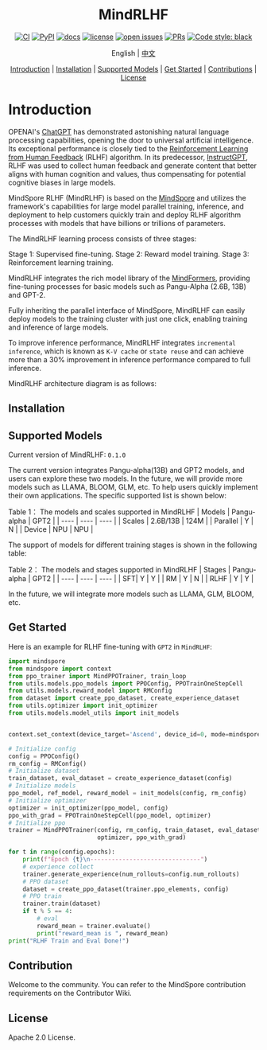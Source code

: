 <div align="center">

# MindRLHF

[![CI](https://github.com/mindspore-lab/mindcv/actions/workflows/ci.yml/badge.svg)](https://github.com/mindspore-lab/mindcv/actions/workflows/ci.yml)
[![PyPI](https://img.shields.io/pypi/pyversions/mindcv)](https://pypi.org/project/mindcv)
[![docs](https://img.shields.io/badge/docs-latest-blue)](https://mindcv.readthedocs.io/en/latest)
[![license](https://img.shields.io/github/license/mindspore-lab/mindcv.svg)](https://github.com/mindspore-lab/mindcv/blob/main/LICENSE.md)
[![open issues](https://img.shields.io/github/issues/mindspore-lab/mindcv)](https://github.com/mindspore-lab/mindrlhf/issues)
[![PRs](https://img.shields.io/badge/PRs-welcome-pink.svg)](https://github.com/mindspore-lab/mindrlhf/pulls)
[![Code style: black](https://img.shields.io/badge/code%20style-black-000000.svg)](https://github.com/psf/black)

English | [中文](README_CN.md)

[Introduction](#introduction) |
[Installation](#installation) |
[Supported Models](#supported-models) |
[Get Started](#get-started) |
[Contributions](#Contributions) |
[License](#License)

</div>

# Introduction

OPENAI's [ChatGPT](https://openai.com/blog/chatgpt) has demonstrated astonishing natural language processing capabilities, opening the door to universal artificial intelligence. Its exceptional performance is closely tied to the [Reinforcement Learning from Human Feedback](https://openai.com/research/learning-from-human-preferences) (RLHF) algorithm. In its predecessor, [InstructGPT](https://openai.com/research/instruction-following), RLHF was used to collect human feedback and generate content that better aligns with human cognition and values, thus compensating for potential cognitive biases in large models.

MindSpore RLHF (MindRLHF) is based on the [MindSpore](https://gitee.com/mindspore/mindspore) and utilizes the framework's capabilities for large model parallel training, inference, and deployment to help customers quickly train and deploy RLHF algorithm processes with models that have billions or trillions of parameters.

The MindRLHF learning process consists of three stages:

Stage 1: Supervised fine-tuning.
Stage 2: Reward model training.
Stage 3: Reinforcement learning training.

MindRLHF integrates the rich model library of the [MindFormers](https://github.com/mindspore-lab/mindformers), providing fine-tuning processes for basic models such as Pangu-Alpha (2.6B, 13B) and GPT-2.

Fully inheriting the parallel interface of MindSpore, MindRLHF can easily deploy models to the training cluster with just one click, enabling training and inference of large models.

To improve inference performance, MindRLHF integrates `incremental inference`, which is known as `K-V cache` or `state reuse` and can achieve more than a 30% improvement in inference performance compared to full inference.

MindRLHF architecture diagram is as follows:

## Installation

## Supported Models

Current version of MindRLHF: `0.1.0`

The current version integrates Pangu-alpha(13B) and GPT2 models, and users can explore these two models. In the future, we will provide more models such as LLAMA, BLOOM, GLM, etc. To help users quickly implement their own applications. The specific supported list is shown below:

Table 1： The models and scales supported in MindRLHF
|  Models   | Pangu-alpha |  GPT2   |
|  ----   | ----        |  ----   |
| Scales    | 2.6B/13B    | 124M    |
| Parallel | Y          | N       |
| Device    | NPU         | NPU     |

The support of models for different training stages is shown in the following table:

Table 2： The models and stages supported in MindRLHF
|  Stages     | Pangu-alpha    |  GPT2   |
|  ----        | ----           |  ----   |
| SFT| Y              | Y       |
| RM  | Y              | N       |
| RLHF  | Y              | Y       |

In the future, we will integrate more models such as LLAMA, GLM, BLOOM, etc.

## Get Started

Here is an example for RLHF fine-tuning with `GPT2` in `MindRLHF`:

```python
import mindspore
from mindspore import context
from ppo_trainer import MindPPOTrainer, train_loop
from utils.models.ppo_models import PPOConfig, PPOTrainOneStepCell
from utils.models.reward_model import RMConfig
from dataset import create_ppo_dataset, create_experience_dataset
from utils.optimizer import init_optimizer
from utils.models.model_utils import init_models


context.set_context(device_target='Ascend', device_id=0, mode=mindspore.GRAPH_MODE)

# Initialize config
config = PPOConfig()
rm_config = RMConfig()
# Initialize dataset
train_dataset, eval_dataset = create_experience_dataset(config)
# Initialize models
ppo_model, ref_model, reward_model = init_models(config, rm_config)
# Initialize optimizer
optimizer = init_optimizer(ppo_model, config)
ppo_with_grad = PPOTrainOneStepCell(ppo_model, optimizer)
# Initialize ppo
trainer = MindPPOTrainer(config, rm_config, train_dataset, eval_dataset, ppo_model, ref_model, reward_model,
                         optimizer, ppo_with_grad)

for t in range(config.epochs):
    print(f"Epoch {t}\n-------------------------------")
    # experience collect
    trainer.generate_experience(num_rollouts=config.num_rollouts)
    # PPO dataset
    dataset = create_ppo_dataset(trainer.ppo_elements, config)
    # PPO train
    trainer.train(dataset)
    if t % 5 == 4:
        # eval
        reward_mean = trainer.evaluate()
        print("reward_mean is ", reward_mean)
print("RLHF Train and Eval Done!")
```

## Contribution

Welcome to the community. You can refer to the MindSpore contribution requirements on the Contributor Wiki.

## License

Apache 2.0 License.
